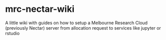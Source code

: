 # mrc-nectar-wiki
A little wiki with guides on how to setup a Melbourne Research Cloud (previously Nectar) server from allocation request to services like jupyter or rstudio
